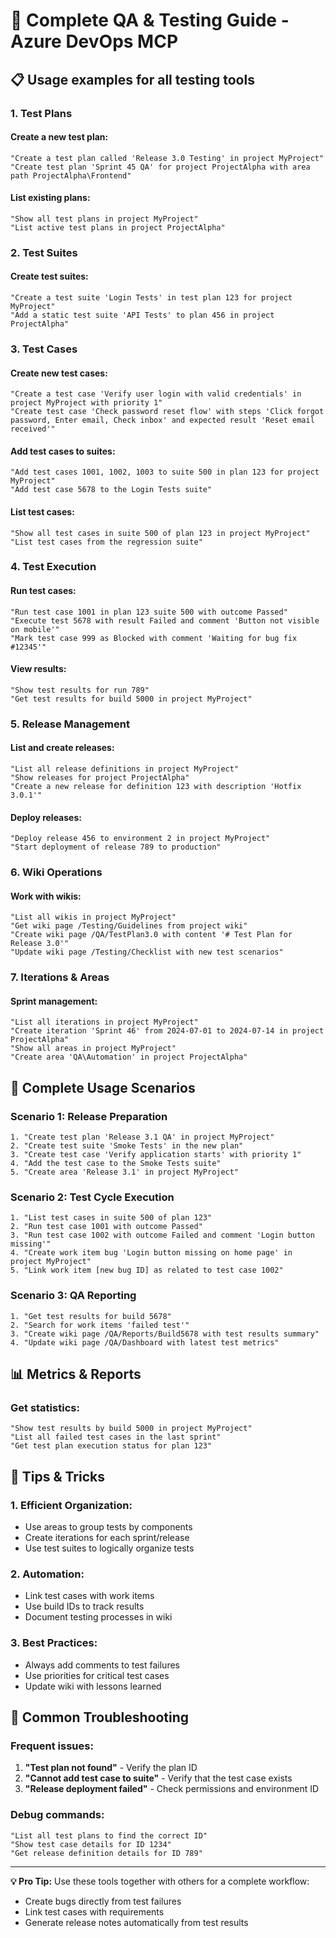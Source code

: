 # 🧪 Complete QA & Testing Guide - Azure DevOps MCP

## 📋 Usage examples for all testing tools

### 1. **Test Plans**

#### Create a new test plan:
```
"Create a test plan called 'Release 3.0 Testing' in project MyProject"
"Create test plan 'Sprint 45 QA' for project ProjectAlpha with area path ProjectAlpha\Frontend"
```

#### List existing plans:
```
"Show all test plans in project MyProject"
"List active test plans in project ProjectAlpha"
```

### 2. **Test Suites**

#### Create test suites:
```
"Create a test suite 'Login Tests' in test plan 123 for project MyProject"
"Add a static test suite 'API Tests' to plan 456 in project ProjectAlpha"
```

### 3. **Test Cases**

#### Create new test cases:
```
"Create a test case 'Verify user login with valid credentials' in project MyProject with priority 1"
"Create test case 'Check password reset flow' with steps 'Click forgot password, Enter email, Check inbox' and expected result 'Reset email received'"
```

#### Add test cases to suites:
```
"Add test cases 1001, 1002, 1003 to suite 500 in plan 123 for project MyProject"
"Add test case 5678 to the Login Tests suite"
```

#### List test cases:
```
"Show all test cases in suite 500 of plan 123 in project MyProject"
"List test cases from the regression suite"
```

### 4. **Test Execution**

#### Run test cases:
```
"Run test case 1001 in plan 123 suite 500 with outcome Passed"
"Execute test 5678 with result Failed and comment 'Button not visible on mobile'"
"Mark test case 999 as Blocked with comment 'Waiting for bug fix #12345'"
```

#### View results:
```
"Show test results for run 789"
"Get test results for build 5000 in project MyProject"
```

### 5. **Release Management**

#### List and create releases:
```
"List all release definitions in project MyProject"
"Show releases for project ProjectAlpha"
"Create a new release for definition 123 with description 'Hotfix 3.0.1'"
```

#### Deploy releases:
```
"Deploy release 456 to environment 2 in project MyProject"
"Start deployment of release 789 to production"
```

### 6. **Wiki Operations**

#### Work with wikis:
```
"List all wikis in project MyProject"
"Get wiki page /Testing/Guidelines from project wiki"
"Create wiki page /QA/TestPlan3.0 with content '# Test Plan for Release 3.0'"
"Update wiki page /Testing/Checklist with new test scenarios"
```

### 7. **Iterations & Areas**

#### Sprint management:
```
"List all iterations in project MyProject"
"Create iteration 'Sprint 46' from 2024-07-01 to 2024-07-14 in project ProjectAlpha"
"Show all areas in project MyProject"
"Create area 'QA\Automation' in project ProjectAlpha"
```

## 🎯 Complete Usage Scenarios

### Scenario 1: Release Preparation
```
1. "Create test plan 'Release 3.1 QA' in project MyProject"
2. "Create test suite 'Smoke Tests' in the new plan"
3. "Create test case 'Verify application starts' with priority 1"
4. "Add the test case to the Smoke Tests suite"
5. "Create area 'Release 3.1' in project MyProject"
```

### Scenario 2: Test Cycle Execution
```
1. "List test cases in suite 500 of plan 123"
2. "Run test case 1001 with outcome Passed"
3. "Run test case 1002 with outcome Failed and comment 'Login button missing'"
4. "Create work item bug 'Login button missing on home page' in project MyProject"
5. "Link work item [new bug ID] as related to test case 1002"
```

### Scenario 3: QA Reporting
```
1. "Get test results for build 5678"
2. "Search for work items 'failed test'"
3. "Create wiki page /QA/Reports/Build5678 with test results summary"
4. "Update wiki page /QA/Dashboard with latest test metrics"
```

## 📊 Metrics & Reports

### Get statistics:
```
"Show test results by build 5000 in project MyProject"
"List all failed test cases in the last sprint"
"Get test plan execution status for plan 123"
```

## 🔧 Tips & Tricks

### 1. **Efficient Organization:**
- Use areas to group tests by components
- Create iterations for each sprint/release
- Use test suites to logically organize tests

### 2. **Automation:**
- Link test cases with work items
- Use build IDs to track results
- Document testing processes in wiki

### 3. **Best Practices:**
- Always add comments to test failures
- Use priorities for critical test cases
- Update wiki with lessons learned

## 🚨 Common Troubleshooting

### Frequent issues:
1. **"Test plan not found"** - Verify the plan ID
2. **"Cannot add test case to suite"** - Verify that the test case exists
3. **"Release deployment failed"** - Check permissions and environment ID

### Debug commands:
```
"List all test plans to find the correct ID"
"Show test case details for ID 1234"
"Get release definition details for ID 789"
```

---

**💡 Pro Tip:** Use these tools together with others for a complete workflow:
- Create bugs directly from test failures
- Link test cases with requirements
- Generate release notes automatically from test results 